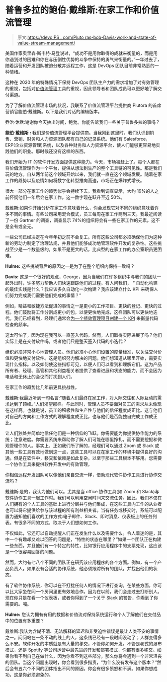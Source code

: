 # 普鲁多拉的鲍伯·戴维斯:在家工作和价值流管理

> 原文:[https://devo PS . com/Pluto ras-bob-Davis-work-and-state-of-value-stream-management/](https://devops.com/plutoras-bob-davis-work-and-state-of-value-stream-management/)

美国作家奥里森·斯韦特·马登说过，“成功不是用你取得的成就来衡量的，而是用你遇到过的困难和你在与压倒性优势的斗争中保持的勇气来衡量的。”一年过去了，随着运营和开发团队被迫分散并远程工作，这是 DevOps 团队目前非常熟悉的一种情绪。

这种在 2020 年的特殊情况下保持 DevOps 团队生产力的需求增加了对有效管理的重视，包括对[价值流管理](https://devopsinstitute.com/why-do-we-need-value-stream-management/)工具的重视，因此领导者和团队成员可以更好地了解交付渠道。

为了了解价值流管理市场的状况，我联系了价值流管理平台提供商 Plutora 的首席营销官鲍伯·戴维斯。以下是我们对话的编辑版本。

乔治·休默:谢谢你今天抽出时间，鲍勃。你能告诉我们一些关于普鲁多拉的事吗？

**鲍伯·戴维斯** **:** 我们是价值流管理平台提供商。当我刚到这里时，我们认识到销售、营销、财务和人力资源团队都有自己的记录系统。他们有 Salesforce，ERP(企业资源管理)系统，以及各种财务和人力资源平台，使人们能够更容易地实践他们的职业。那时候还没有这样的东西。

我们开始为 IT 的软件开发方面提供这种能力。今天，市场被赶上了。每个人都在将价值流管理作为一个平台，提供从想法到生产的整个工具链的可见性。那是我们玩的地方。自从两年前这个领域开始以来，我们就一直在这个领域发展。随着在家工作的趋势以及疫情如何将数字化转型推向高速，市场正在爆炸式增长。

很大一部分在家工作的趋势似乎会持续下去。我看到调查显示，大约 19%的人之前怀疑他们一年后会在家工作。这一数字现在跃升至近 50%。

戴维斯:如果你开始分析在家工作意味着什么，你会发现它对不同的组织意味着许多不同的事情。有些公司采用混合模式，员工每周在家工作两到三天。我最近阅读了一份 Gartner 的调查，调查显示 74%的组织将会有一些在家工作的元素。这不是全有或全无。

一些公司已经决定在今年年初之前不会复工。所有这些公司都必须确保他们为这种新的劳动力制定了治理法规，并且他们能够成功地管理软件开发的复杂性。这些挑战至少是一个数量级的，如果不是更大的话，比典型的在家工作的办公室职员更困难。

**Hulme:** 这些挑战背后的原因之一是为了在整个组织内保持一致吗？

**Davis:** 这是一个很好的观点，George，因为当我们在许多组织中与我们的团队一起外出时，许多努力帮助人们快速跟踪他们的过程。有人问我们， *"* 自动化构建的最佳实践是什么？我应该多久自动化一次构建？我应该建立什么 KPI 来确保人们努力完成我们需要他们完成的事情？”

例如，精益和敏捷方法促进的事情之一是更小的工作项目、更快的登记、更快的过程。他们鼓励将工作分割成更小的包，以便更快地完成，这样团队可以更快地迭代。我们已经看到，经理们通常会[为一个绩效管理项目创建一个 KPI](https://devops.com/?s=KPIs) 来衡量代码检查的频率。

这太可怕了，因为现在我可以一直签入代码。然而，人们取得实际进展了吗？他们实际上是在交付软件吗，或者他们只是整天签入代码的小迭代？

组织必须非常小心地管理人员。他们必须小心他们设置的度量标准，以关注交付价值和更快地交付软件。这是组织努力解决的问题。他们想知道从哪里开始，需要实现什么指标。以及如何使这些指标可见，以便人们可以看到和理解它们。这为产品所有者、经理、高管和其他利益相关者提供了查看进展和状态的能力，而不会因为电话和无休止的会议而打扰到人们。

在家工作的趋势比几年前更具挑战性。

戴维斯:我最近听到一句名言:“随着人们最终在家工作，对人际交往和人际互动的需求达到了顶峰。”人们渴望那样。与此同时，管理人员不要面对员工的需求从未像现在这样高。也就是说，员工的积极性和生产性与他们的信任程度成正比。这与他们对自己的方向和工作方式的理解程度成正比，也与他们是否能独自完成工作成正比。

让人们独处并简单地信任他们是一种信仰的飞跃。你需要能为你提供协作能力的系统；注意进度。你需要系统来帮助你了解人们可能在哪里挣扎，而不需要挖掘和微观管理你的人。事实上，正如我们所了解的，经理们可以通过 Zoom 或 Slack 或其他一些工具有效地做到这一点，这些工具可以在在家工作的环境中提供良好的沟通。但是在软件中，移交和依赖是如此复杂，以至于那些工具根本不够用。您需要一个协作工具来提供软件开发中的有效管理。

你相信远程开发团队可以像他们亲自交流一样，借助现代软件协作工具进行协作交流吗？

戴维斯:是的，我认为他们可以。尤其是当 office 协作工具(如 Zoom 和 Slack)与软件协作工具一起工作时。我们可以利用空闲时间来交流任务。因此，我们不仅在人们拥有的个人工具的基础上进行分层并与他们集成，在这些工具内工作的从业者也可以将它提供给参与该过程的所有利益相关者。当有任务或移交时，系统可以配置为通知他们喜欢的工作方式:电子邮件、Slack、即时消息、仪表板上的任务列表。有很多不同的方式，取决于人们想如何工作。

不仅如此，它还可以自动提醒人们正在发生什么以及需要什么。令人着迷的是，其中一个有趣却又难以回答的问题是，“特性的状态在哪里？”如果一个团队正在构建一些东西，并且他们有一个特定的特性，比如银行应用程序中的支票兑现，这应该是一个很容易回答的问题。

然而，大约有七八个不同的团队正在研究该应用程序的各个方面。例如，有一个产品负责人，如果没有合适的协作系统，他必须跟踪所有的团队，并找出他们的状态。

有了软件协作系统，你可以在不打扰任何人的情况下进行查询。在某些方面，你可以比大家坐在同一个房间里更有效地合作。因为在以前，我们会走过去打断别人。现在你只是在看一个仪表板，或者你得到了一个关于 Slack 的警告，你看到了你需要的。嘣。

**Hulme:** 您认为拥有有用的数据和价值流对保持系统运行和个人了解他们在交付品中的位置有多重要？

戴维斯:我认为含糊不清、无法解释的延迟和非受迫性错误是最让人类不安的事情之一。问问站在一条不动的线上的人，这条线已经有一段时间没动了；人群变得多么不安。软件开发的本质就是有大量的移交，不管你如何开发。不管是老式的瀑布模式，还是 Spotify 等公司运营中最先进的开发和部署模式，你都有很多移交。如果你看不到自己在做什么，因为你看不到这些部分，那么你将会遇到一个非常沮丧的团队。当这个问题出现时，你会看到很多指责，“为什么没有发布这个版本？”然后会有五六个不同的团体指出不同的原因。你会有很多愤怒和不满。如果你想成功，这是你必须避免的。